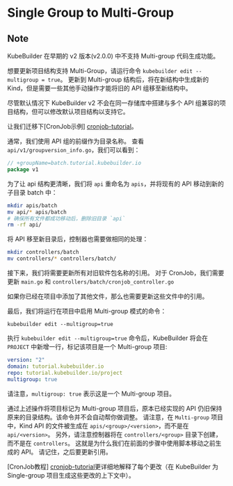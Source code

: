 # Single Group to Multi-Group

<aside class="note warning">

<h1>Note</h1>

KubeBuilder 在早期的 v2 版本(v2.0.0) 中不支持 Multi-group 代码生成功能。

想要更新项目结构支持 Multi-Group，请运行命令 `kubebuilder edit --multigroup = true`。 
更新到 Multi-group 结构后，将在新结构中生成新的 Kind，但是需要一些其他手动操作才能将旧的 API 组移至新结构中。

</aside>

尽管默认情况下 KubeBuilder v2 不会在同一存储库中搭建与多个 API 组兼容的项目结构，但可以修改默认项目结构以支持它。

让我们迁移下[CronJob示例] [cronjob-tutorial]。

通常，我们使用 API 组的前缀作为目录名称。 查看 `api/v1/groupversion_info.go`，我们可以看到：

```go
// +groupName=batch.tutorial.kubebuilder.io
package v1
```

为了让 api 结构更清晰，我们将 `api` 重命名为 `apis`，并将现有的 API 移动到新的子目录 batch 中：

```bash
mkdir apis/batch
mv api/* apis/batch
# 确保所有文件都成功移动后，删除旧目录 `api`
rm -rf api/ 
```


将 API 移至新目录后，控制器也需要做相同的处理：

```bash
mkdir controllers/batch
mv controllers/* controllers/batch/
```

接下来，我们将需要更新所有对旧软件包名称的引用。
对于 CronJob，我们需要更新 `main.go` 和 `controllers/batch/cronjob_controller.go`

如果你已经在项目中添加了其他文件，那么也需要更新这些文件中的引用。

最后，我们将运行在项目中启用 Multi-group 模式的命令：

```
kubebuilder edit --multigroup=true
```

执行 `kubebuilder edit --multigroup=true` 命令后，KubeBuilder 将会在 `PROJECT` 中新增一行，标记该项目是一个 Multi-group 项目:
                                                      
```yaml
version: "2"
domain: tutorial.kubebuilder.io
repo: tutorial.kubebuilder.io/project
multigroup: true
```

请注意，`multigroup: true` 表示这是一个 Multi-group 项目。

通过上述操作将项目标记为 Multi-group 项目后，原本已经实现的 API 仍旧保持原来的目录结构。该命令并不会自动帮你做调整。
请注意，在 `Multi-group` 项目中，Kind API 的文件被生成在 `apis/<group>/<version>`，而不是在 `api/<version>`。
另外，请注意控制器将在 `controllers/<group>` 目录下创建，而不是在 `controllers`。 
这就是为什么我们在前面的步骤中使用脚本移动之前生成的 API。
请记住，之后要更新引用。

[CronJob教程] [cronjob-tutorial]更详细地解释了每个更改（在 KubeBuilder 为 Single-group 项目生成这些更改的上下文中）。

[multi-group-issue]: https://github.com/kubernetes-sigs/kubebuilder/issues/923 "KubeBuilder Issue #923"
[cronjob-tutorial]: /cronjob-tutorial/cronjob-tutorial.md "Tutorial: Building CronJob"
